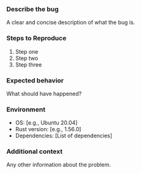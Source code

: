 ### Describe the bug
A clear and concise description of what the bug is.

### Steps to Reproduce
1. Step one
2. Step two
3. Step three

### Expected behavior
What should have happened?

### Environment
- OS: [e.g., Ubuntu 20.04]
- Rust version: [e.g., 1.56.0]
- Dependencies: [List of dependencies]

### Additional context
Any other information about the problem.